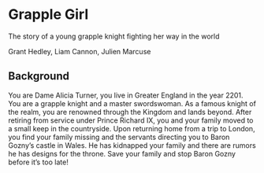 # Grapple Girl
The story of a young grapple knight fighting her way in the world

Grant Hedley, Liam Cannon, Julien Marcuse

## Background
You are Dame Alicia Turner, you live in Greater England in the year 2201. You are a grapple knight and a master swordswoman. As a famous knight of the realm, you are renowned through the Kingdom and lands beyond. After retiring from service under Prince Richard IX, you and your family moved to a small keep in the countryside. Upon returning home from a trip to London, you find your family missing and the servants directing you to Baron Gozny’s castle in Wales. He has kidnapped your family and there are rumors he has designs for the throne. Save your family and stop Baron Gozny before it’s too late!
